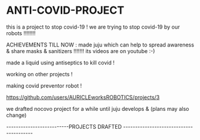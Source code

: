 # ANTI-COVID-PROJECT
this is a project to stop covid-19 !
we are trying to stop covid-19 by our  robots !!!!!!!!



ACHIEVEMENTS TILL NOW :
made juju which can help to spread awareness & share masks & sanitizers !!!!!!!
its videos are on youtube :-)

made a liquid using antiseptics to kill covid  !

working on other projects !

making covid preventor robot !

https://github.com/users/AURICLEworksROBOTICS/projects/3

we drafted nocovo project for a while until juju develops & 
(plans may also change)

--------------------------PROJECTS DRAFTED ----------------------------------------




